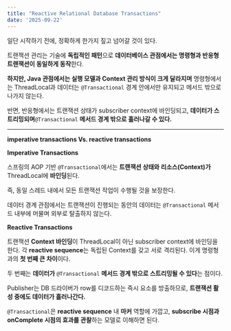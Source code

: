 ```yaml
---
title: "Reactive Relational Database Transactions"
date: '2025-09-22'
---
```


일단 시작하기 전에, 정확하게 한가지 짚고 넘어갈 것이 있다.

트랜잭션 관리는 기술에 **독립적인 패턴**으로 **데이터베이스 관점에서는 명령형과 반응형 트랜잭션이 동일하게 동작**한다.

**하지만, Java 관점에서는 실행 모델과 Context 관리 방식이 크게 달라지며** 명령형에서는 ThreadLocal과 데이터는 `@Transactional` 경계 안에서만 유지되고 메서드 밖으로 나가지 않는다.

반면, 반응형에서는 트랜잭션 상태가 subscriber context에 바인딩되고, **데이터가 스트리밍되며**`@Transactional` **메서드 경계 밖으로 흘러나갈 수 있다.**

---

**imperative transactions Vs. reactive transactions**

**Imperative Transactions**

스프링의 AOP 기반 `@Transactional`에서는 **트랜잭션 상태와 리소스(Context)가** ThreadLocal에 **바인딩**된다.

즉, 동일 스레드 내에서 모든 트랜잭션 작업이 수행될 것을 보장한다.

데이터 경계 관점에서는 트랜잭션이 진행되는 동안의 데이터는 `@Transactional` 메서드 내부에 머물며 외부로 탈출하지 않는다.

**Reactive Transactions**

트랜잭션 **Context 바인딩**이 ThreadLocal이 아닌 subscriber context에 바인딩을 한다. 각 **reactive sequence**는 독립된 Context를 갖고 서로 격리된다. 이게 명령형과의 **첫 번째 큰 차이**이다.

두 번째는 **데이터가** `@Transactional` **메서드 경계 밖으로 스트리밍될 수 있다**는 점이다.

Publisher는 DB 드라이버가 row를 디코드하는 즉시 요소를 방출하므로, **트랜잭션 활성 중에도 데이터가 흘러나간다.**

`@Transactional`은 **reactive sequence** 내 **마커** 역할에 가깝고, **subscribe 시점과 onComplete 시점의 효과를 관찰**하는 모델로 이해하면 된다.